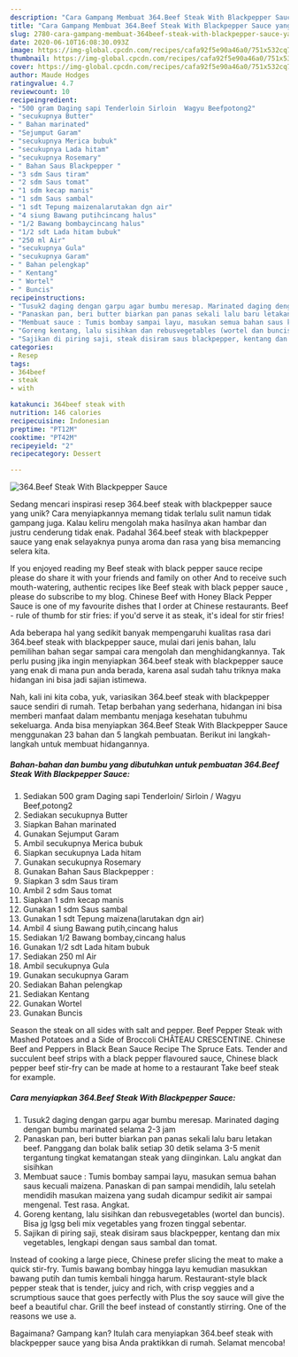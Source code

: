 ```yaml
---
description: "Cara Gampang Membuat 364.Beef Steak With Blackpepper Sauce yang Lezat Sekali"
title: "Cara Gampang Membuat 364.Beef Steak With Blackpepper Sauce yang Lezat Sekali"
slug: 2780-cara-gampang-membuat-364beef-steak-with-blackpepper-sauce-yang-lezat-sekali
date: 2020-06-10T16:08:30.093Z
image: https://img-global.cpcdn.com/recipes/cafa92f5e90a46a0/751x532cq70/364beef-steak-with-blackpepper-sauce-foto-resep-utama.jpg
thumbnail: https://img-global.cpcdn.com/recipes/cafa92f5e90a46a0/751x532cq70/364beef-steak-with-blackpepper-sauce-foto-resep-utama.jpg
cover: https://img-global.cpcdn.com/recipes/cafa92f5e90a46a0/751x532cq70/364beef-steak-with-blackpepper-sauce-foto-resep-utama.jpg
author: Maude Hodges
ratingvalue: 4.7
reviewcount: 10
recipeingredient:
- "500 gram Daging sapi Tenderloin Sirloin  Wagyu Beefpotong2"
- "secukupnya Butter"
- " Bahan marinated"
- "Sejumput Garam"
- "secukupnya Merica bubuk"
- "secukupnya Lada hitam"
- "secukupnya Rosemary"
- " Bahan Saus Blackpepper "
- "3 sdm Saus tiram"
- "2 sdm Saus tomat"
- "1 sdm kecap manis"
- "1 sdm Saus sambal"
- "1 sdt Tepung maizenalarutakan dgn air"
- "4 siung Bawang putihcincang halus"
- "1/2 Bawang bombaycincang halus"
- "1/2 sdt Lada hitam bubuk"
- "250 ml Air"
- "secukupnya Gula"
- "secukupnya Garam"
- " Bahan pelengkap"
- " Kentang"
- " Wortel"
- " Buncis"
recipeinstructions:
- "Tusuk2 daging dengan garpu agar bumbu meresap. Marinated daging dengan bumbu marinated selama 2-3 jam"
- "Panaskan pan, beri butter biarkan pan panas sekali lalu baru letakan beef. Panggang dan bolak balik setiap 30 detik selama 3-5 menit tergantung tingkat kematangan steak yang diinginkan. Lalu angkat dan sisihkan"
- "Membuat sauce : Tumis bombay sampai layu, masukan semua bahan saus kecuali maizena. Panaskan di pan sampai mendidih, lalu setelah mendidih masukan maizena yang sudah dicampur sedikit air sampai mengenal. Test rasa. Angkat."
- "Goreng kentang, lalu sisihkan dan rebusvegetables (wortel dan buncis). Bisa jg lgsg beli mix vegetables yang frozen tinggal sebentar."
- "Sajikan di piring saji, steak disiram saus blackpepper, kentang dan mix vegetables, lengkapi dengan saus sambal dan tomat."
categories:
- Resep
tags:
- 364beef
- steak
- with

katakunci: 364beef steak with 
nutrition: 146 calories
recipecuisine: Indonesian
preptime: "PT12M"
cooktime: "PT42M"
recipeyield: "2"
recipecategory: Dessert

---
```



![364.Beef Steak With Blackpepper Sauce](https://img-global.cpcdn.com/recipes/cafa92f5e90a46a0/751x532cq70/364beef-steak-with-blackpepper-sauce-foto-resep-utama.jpg)

Sedang mencari inspirasi resep 364.beef steak with blackpepper sauce yang unik? Cara menyiapkannya memang tidak terlalu sulit namun tidak gampang juga. Kalau keliru mengolah maka hasilnya akan hambar dan justru cenderung tidak enak. Padahal 364.beef steak with blackpepper sauce yang enak selayaknya punya aroma dan rasa yang bisa memancing selera kita.

If you enjoyed reading my Beef steak with black pepper sauce recipe please do share it with your friends and family on other And to receive such mouth-watering, authentic recipes like Beef steak with black pepper sauce , please do subscribe to my blog. Chinese Beef with Honey Black Pepper Sauce is one of my favourite dishes that I order at Chinese restaurants. Beef - rule of thumb for stir fries: if you&#39;d serve it as steak, it&#39;s ideal for stir fries!

Ada beberapa hal yang sedikit banyak mempengaruhi kualitas rasa dari 364.beef steak with blackpepper sauce, mulai dari jenis bahan, lalu pemilihan bahan segar sampai cara mengolah dan menghidangkannya. Tak perlu pusing jika ingin menyiapkan 364.beef steak with blackpepper sauce yang enak di mana pun anda berada, karena asal sudah tahu triknya maka hidangan ini bisa jadi sajian istimewa.


Nah, kali ini kita coba, yuk, variasikan 364.beef steak with blackpepper sauce sendiri di rumah. Tetap berbahan yang sederhana, hidangan ini bisa memberi manfaat dalam membantu menjaga kesehatan tubuhmu sekeluarga. Anda bisa menyiapkan 364.Beef Steak With Blackpepper Sauce menggunakan 23 bahan dan 5 langkah pembuatan. Berikut ini langkah-langkah untuk membuat hidangannya.

<!--inarticleads1-->

##### Bahan-bahan dan bumbu yang dibutuhkan untuk pembuatan 364.Beef Steak With Blackpepper Sauce:

1. Sediakan 500 gram Daging sapi Tenderloin/ Sirloin / Wagyu Beef,potong2
1. Sediakan secukupnya Butter
1. Siapkan  Bahan marinated
1. Gunakan Sejumput Garam
1. Ambil secukupnya Merica bubuk
1. Siapkan secukupnya Lada hitam
1. Gunakan secukupnya Rosemary
1. Gunakan  Bahan Saus Blackpepper :
1. Siapkan 3 sdm Saus tiram
1. Ambil 2 sdm Saus tomat
1. Siapkan 1 sdm kecap manis
1. Gunakan 1 sdm Saus sambal
1. Gunakan 1 sdt Tepung maizena(larutakan dgn air)
1. Ambil 4 siung Bawang putih,cincang halus
1. Sediakan 1/2 Bawang bombay,cincang halus
1. Gunakan 1/2 sdt Lada hitam bubuk
1. Sediakan 250 ml Air
1. Ambil secukupnya Gula
1. Gunakan secukupnya Garam
1. Sediakan  Bahan pelengkap
1. Sediakan  Kentang
1. Gunakan  Wortel
1. Gunakan  Buncis


Season the steak on all sides with salt and pepper. Beef Pepper Steak with Mashed Potatoes and a Side of Broccoli CHÂTEAU CRESCENTINE. Chinese Beef and Peppers in Black Bean Sauce Recipe The Spruce Eats. Tender and succulent beef strips with a black pepper flavoured sauce, Chinese black pepper beef stir-fry can be made at home to a restaurant Take beef steak for example. 

<!--inarticleads2-->

##### Cara menyiapkan 364.Beef Steak With Blackpepper Sauce:

1. Tusuk2 daging dengan garpu agar bumbu meresap. Marinated daging dengan bumbu marinated selama 2-3 jam
1. Panaskan pan, beri butter biarkan pan panas sekali lalu baru letakan beef. Panggang dan bolak balik setiap 30 detik selama 3-5 menit tergantung tingkat kematangan steak yang diinginkan. Lalu angkat dan sisihkan
1. Membuat sauce : Tumis bombay sampai layu, masukan semua bahan saus kecuali maizena. Panaskan di pan sampai mendidih, lalu setelah mendidih masukan maizena yang sudah dicampur sedikit air sampai mengenal. Test rasa. Angkat.
1. Goreng kentang, lalu sisihkan dan rebusvegetables (wortel dan buncis). Bisa jg lgsg beli mix vegetables yang frozen tinggal sebentar.
1. Sajikan di piring saji, steak disiram saus blackpepper, kentang dan mix vegetables, lengkapi dengan saus sambal dan tomat.


Instead of cooking a large piece, Chinese prefer slicing the meat to make a quick stir-fry. Tumis bawang bombay hingga layu kemudian masukkan bawang putih dan tumis kembali hingga harum. Restaurant-style black pepper steak that is tender, juicy and rich, with crisp veggies and a scrumptious sauce that goes perfectly with Plus the soy sauce will give the beef a beautiful char. Grill the beef instead of constantly stirring. One of the reasons we use a. 

Bagaimana? Gampang kan? Itulah cara menyiapkan 364.beef steak with blackpepper sauce yang bisa Anda praktikkan di rumah. Selamat mencoba!
